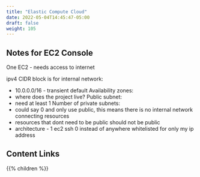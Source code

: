 ```yaml
---
title: "Elastic Compute Cloud"
date: 2022-05-04T14:45:47-05:00
draft: false
weight: 105
---
```


## Notes for EC2 Console

One EC2 - needs access to internet

ipv4 CIDR block is for internal network:
- 10.0.0.0/16 - transient default
Availability zones:
- where does the project live?
Public subnet:
- need at least 1
Number of private subnets:
- could say 0 and only use public, this means there is no internal network connecting resources
- resources that dont need to be public should not be public
- architecture - 1 ec2
ssh 0 instead of anywhere whitelisted for only my ip address


## Content Links

{{% children %}}
